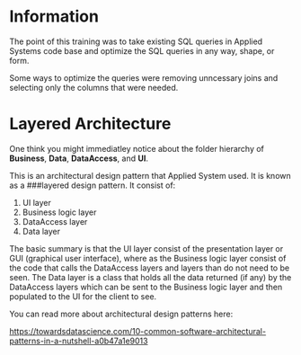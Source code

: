# Information

The point of this training was to take existing SQL queries in Applied Systems code base and optimize the SQL queries in any way, shape, or form.

Some ways to optimize the queries were removing unncessary joins and selecting only the columns that were needed.

# Layered Architecture
One think you might immediatley notice about the folder hierarchy of **Business**, **Data**, **DataAccess**, and **UI**.

This is an architectural design pattern that Applied System used. It is known as a ###layered design pattern. It consist of:

1. UI layer
2. Business logic layer
3. DataAccess layer
4. Data layer

The basic summary is that the UI layer consist of the presentation layer or GUI (graphical user interface), where as the Business logic layer consist of the code that calls the DataAccess layers and layers than do not need to be seen. The Data layer is a class that holds all the data returned (if any) by the DataAccess layers which can be sent to the Business logic layer and then populated to the UI for the client to see.

You can read more about architectural design patterns here:

https://towardsdatascience.com/10-common-software-architectural-patterns-in-a-nutshell-a0b47a1e9013
